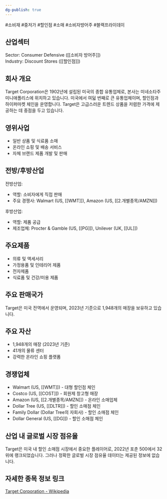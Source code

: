 ```yaml
---
dg-publish: true
---
```

 #소비재 #중저가 #할인점 #소매 #소비자방어주 #블랙프라이데이 

## 산업섹터

Sector: Consumer Defensive ([[소비자 방어주]])  
Industry: Discount Stores ([[할인점]])

## 회사 개요

Target Corporation은 1902년에 설립된 미국의 종합 유통업체로, 본사는 미네소타주 미니애폴리스에 위치하고 있습니다. 미국에서 여덟 번째로 큰 유통업체이며, 할인점과 하이퍼마켓 체인을 운영합니다. Target은 고급스러운 트렌드 상품을 저렴한 가격에 제공하는 데 중점을 두고 있습니다.

## 영위사업

- 일반 상품 및 식료품 소매
- 온라인 쇼핑 및 배송 서비스
- 자체 브랜드 제품 개발 및 판매

## 전방/후방산업

전방산업:

- 역할: 소비자에게 직접 판매
- 주요 경쟁사: Walmart (US, [[WMT]]), Amazon (US, [[2.개별종목/AMZN]])

후방산업:

- 역할: 제품 공급
- 제조업체: Procter & Gamble (US, [[PG]]), Unilever (UK, [[UL]])

## 주요제품

- 의류 및 액세서리
- 가정용품 및 인테리어 제품
- 전자제품
- 식료품 및 건강/미용 제품

## 주요 판매국가

Target은 미국 전역에서 운영되며, 2023년 기준으로 1,948개의 매장을 보유하고 있습니다.

## 주요 자산

- 1,948개의 매장 (2023년 기준)
- 41개의 물류 센터
- 강력한 온라인 쇼핑 플랫폼

## 경쟁업체

- Walmart (US, [[WMT]]) - 대형 할인점 체인
- Costco (US, [[COST]]) - 회원제 창고형 매장
- Amazon (US, [[2.개별종목/AMZN]]) - 온라인 소매업체
- Dollar Tree (US, [[DLTR]]) - 할인 소매점 체인
- Family Dollar (Dollar Tree의 자회사) - 할인 소매점 체인
- Dollar General (US, [[DG]]) - 할인 소매점 체인

## 산업 내 글로벌 시장 점유율

Target은 미국 내 할인 소매점 시장에서 중요한 플레이어로, 2022년 포춘 500에서 32위에 랭크되었습니다. 그러나 정확한 글로벌 시장 점유율 데이터는 제공된 정보에 없습니다.

## 자세한 종목 정보 링크

[Target Corporation - Wikipedia](https://en.wikipedia.org/wiki/Target_Corporation)